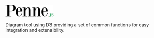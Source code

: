 <img src="media/logo.png" alt="Penne" width="150" />

Diagram tool using D3 providing a set of common functions for easy integration and extensibility.
